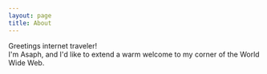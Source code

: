 ```yaml
---
layout: page
title: About
---
```


<p class="message">
  Greetings internet traveler!<br />
  I'm Asaph, and I'd like to extend a warm welcome to my corner of the World Wide Web.
</p>


